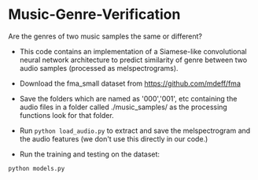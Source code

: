 # Music-Genre-Verification
Are the genres of two music samples the same or different?

* This code contains an implementation of a Siamese-like convolutional neural network 
architecture to predict similarity of genre between two audio samples (processed as melspectrograms).



* Download the fma_small dataset from https://github.com/mdeff/fma
* Save the folders which are named as '000','001', etc containing the audio files in a folder called ./music_samples/ as the processing functions look for that folder.

* Run ``` python load_audio.py ``` to extract and save the melspectrogram and the audio features (we don't use this directly in our code.)

* Run the training and testing on the dataset:
```
python models.py
```
